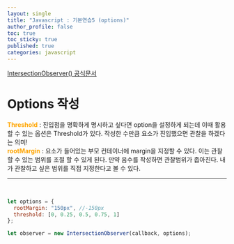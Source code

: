 ```yaml
---
layout: single
title: "Javascript : 기본연습5 (options)"
author_profile: false
toc: true
toc_sticky: true
published: true
categories: javascript
---
```


<div class="notice--primary">
<a href="https://developer.mozilla.org/en-US/docs/Web/API/Intersection_Observer_API" target="_blank">IntersectionObserver() 공식문서</a>
</div>

#  **Options 작성**

<div class="notice--info">
<b style="color:orange">Threshold</b> : 진입점을 명확하게 명시하고 싶다면 option을 설정하게 되는데 이때 활용할 수 있는 옵션은 Threshold가 있다. 작성한 수만큼 요소가 진입했으면 관찰을 하겠다는 의미!
</div>

<div class="notice--info">
<b style="color:orange">rootMargin</b> : 요소가 들어있는 부모 컨테이너에 margin을 지정할 수 있다. 이는 관찰할 수 있는 범위를 조절 할 수 있게 된다. 만약 음수를 작성하면 관찰범위가 좁아진다. 내가 관찰하고 싶은 범위를 직접 지정한다고 볼 수 있다.
</div>

<hr>
<br>

```javascript
let options = {
  rootMargin: "150px", //-150px
  threshold: [0, 0.25, 0.5, 0.75, 1]
};

let observer = new IntersectionObserver(callback, options);
```